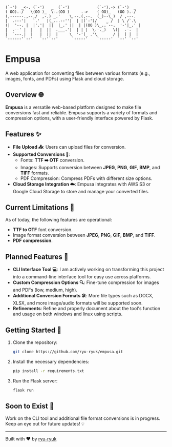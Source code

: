 
```monospace
(`-')  _<-. (`-')   _  (`-')            (`-').-> (`-')  _  
( OO).-/   \(OO )_  \-.(OO )     .->    ( OO)_   (OO ).-/  
(,------.,--./  ,-.) _.'    \,--.(,--.  (_)--\_)  / ,---.   
|  .---'|   `.'   |(_...--''|  | |(`-')/    _ /  | \ /`.\  
(|  '--. |  |'.'|  ||  |_.' ||  | |(OO )\_..`--.  '-'|_.' | 
|  .--' |  |   |  ||  .___.'|  | | |  \.-._)   \(|  .-.  | 
|  `---.|  |   |  ||  |     \  '-'(_ .'\       / |  | |  | 
`------'`--'   `--'`--'      `-----'    `-----'  `--' `--'
```

# Empusa 
A web application for converting files between various formats (e.g., images, fonts, and PDFs) using Flask and cloud storage.

## Overview 🌐
**Empusa** is a versatile web-based platform designed to make file conversions fast and reliable. Empusa supports a variety of formats and compression options, with a user-friendly interface powered by Flask.

## Features ✨
- **File Upload 📤**: Users can upload files for conversion.
- **Supported Conversions 🔄**:
  - Fonts: **TTF ➡️ OTF** conversion.
  - Images: Supports conversion between **JPEG**, **PNG**, **GIF**, **BMP**, and **TIFF** formats.
  - PDF Compression: Compress PDFs with different size options.
- **Cloud Storage Integration ☁️**: Empusa integrates with AWS S3 or Google Cloud Storage to store and manage your converted files.

## Current Limitations 🚧
As of today, the following features are operational:
- **TTF to OTF** font conversion.
- Image format conversion between **JPEG**, **PNG**, **GIF**, **BMP**, and **TIFF**.
- **PDF compression**.

## Planned Features 🔧
- **CLI Interface Tool 💻**: I am actively working on transforming this project into a command-line interface tool for easy use across platforms.
- **Custom Compression Options 🔍**: Fine-tune compression for images and PDFs (low, medium, high).
- **Additional Conversion Formats 🛠️**: More file types such as DOCX, XLSX, and more image/audio formats will be supported soon.
- **Refinements**: Refine and properly document about the tool's function and usage on both windows and linux using scripts.

## Getting Started 🚀
1. Clone the repository: 
    ```bash
    git clone https://github.com/ryu-ryuk/empusa.git
    ```
2. Install the necessary dependencies:
    ```bash
    pip install -r requirements.txt
    ```
3. Run the Flask server:
    ```bash
    flask run
    ```

## Soon to Exist 🌱
Work on the CLI tool and additional file format conversions is in progress. Keep an eye out for future updates! 💡

---

Built with ❤️ by [ryu-ryuk](https://github.com/ryu-ryuk)
